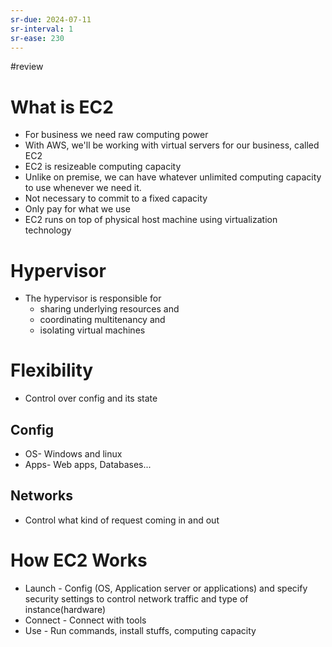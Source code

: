 ```yaml
---
sr-due: 2024-07-11
sr-interval: 1
sr-ease: 230
---
```


#review
# What is EC2
- For business we need raw computing power
- With AWS, we'll be working with virtual servers for our business, called EC2
- EC2 is resizeable computing capacity
- Unlike on premise, we can have whatever unlimited computing capacity to use whenever we need it. 
- Not necessary to commit to a fixed capacity
- Only pay for what we use
- EC2 runs on top of physical host machine using virtualization technology
# Hypervisor
- The hypervisor is responsible for 
	- sharing underlying resources and
	- coordinating multitenancy and
	- isolating virtual machines
# Flexibility
- Control over config and its state 
## Config
- OS- Windows and linux 
- Apps- Web apps, Databases...
## Networks
- Control what kind of request coming in and out
# How EC2 Works
- Launch - Config (OS, Application server or applications) and specify security settings to control network traffic and type of instance(hardware)
- Connect - Connect with tools
- Use - Run commands, install stuffs, computing capacity
